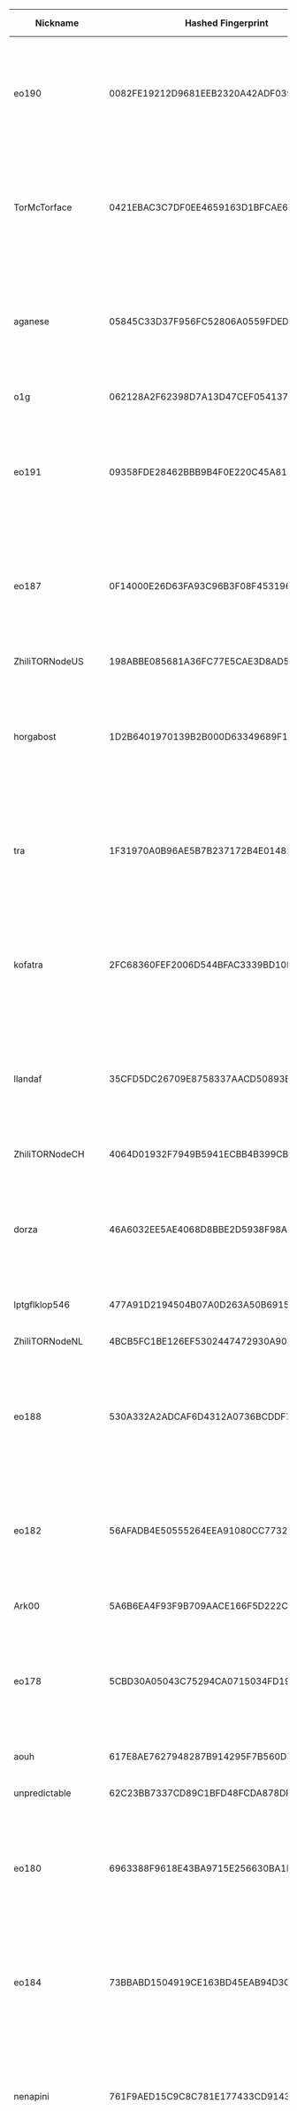 | Nickname |  Hashed Fingerprint	| Or Addresses | Contact | Running | Flags | Last Seen | First Seen | Last Restarted | Advertised Bandwidth | Platform | Version | Version Status | Recommended Version | Verified hostnames | Exit policy |
|---|---|---|---|---|---|---|---|---|---|---|---|---|---|---|---|
|eo190 | 0082FE19212D9681EEB2320A42ADF0390D231585 | ["23.129.64.190:443","[2620:18c:0:192::e0:190]:443"] | email:tech[]emeraldonion.org url:https://emeraldonion.org proof:uri-rsa abuse:tech[]emeraldonion.org mastodon:https://disobey.net/@emeraldonion cost:460USD uplinkbw:10000 virtualization:kvm zec:t1JShsaJADLKHkcK8Yv9tTE1zPUiQJ4DoQr donationurl:https://emeraldonion.org/donate offlinemasterkey:y signingkeylifetime:30 ciissversion:2 trafficacct:unmetered | true | Exit, Running, V2Dir, Valid | 2025-08-17 16:00:00 | 2025-08-17 12:00:00 | 2025-08-17 11:12:08 | 0 | Tor 0.4.8.17 on Linux | 0.4.8.17 | recommended | true | N/A | ["reject 0.0.0.0/8:*","reject 169.254.0.0/16:*","reject 127.0.0.0/8:*","reject 192.168.0.0/16:*","reject 10.0.0.0/8:*","reject 172.16.0.0/12:*","reject 23.129.64.190:*","accept *:*"]|
|TorMcTorface | 0421EBAC3C7DF0EE4659163D1BFCAE6DA6543C9D | ["23.129.64.177:443","[2620:18c:0:192::e0:177]:443"] | email:tech[]emeraldonion.org url:https://emeraldonion.org proof:uri-rsa abuse:tech[]emeraldonion.org mastodon:https://disobey.net/@emeraldonion cost:460USD uplinkbw:10000 virtualization:kvm zec:t1JShsaJADLKHkcK8Yv9tTE1zPUiQJ4DoQr donationurl:https://emeraldonion.org/donate offlinemasterkey:y signingkeylifetime:30 ciissversion:2 trafficacct:unmetered | true | Exit, Running, V2Dir, Valid | 2025-08-17 16:00:00 | 2025-08-17 12:00:00 | 2025-08-17 11:13:47 | 0 | Tor 0.4.8.17 on Linux | 0.4.8.17 | recommended | true | N/A | ["reject 0.0.0.0/8:*","reject 169.254.0.0/16:*","reject 127.0.0.0/8:*","reject 192.168.0.0/16:*","reject 10.0.0.0/8:*","reject 172.16.0.0/12:*","reject 23.129.64.177:*","accept *:*"]|
|aganese | 05845C33D37F956FC52806A0559FDEDB60553AC2 | ["23.129.64.173:443","[2620:18c:0:192::e0:173]:443"] | email:tech[]emeraldonion.org url:https://emeraldonion.org proof:uri-rsa abuse:tech[]emeraldonion.org mastodon:https://disobey.net/@emeraldonion cost:460USD uplinkbw:10000 virtualization:kvm zec:t1JShsaJADLKHkcK8Yv9tTE1zPUiQJ4DoQr donationurl:https://emeraldonion.org/donate offlinemasterkey:y signingkeylifetime:30 ciissversion:2 trafficacct:unmetered | true | Exit, Running, V2Dir, Valid | 2025-08-17 16:00:00 | 2025-08-17 12:00:00 | 2025-08-17 12:12:56 | 0 | Tor 0.4.8.17 on Linux | 0.4.8.17 | recommended | true | N/A | ["reject 0.0.0.0/8:*","reject 169.254.0.0/16:*","reject 127.0.0.0/8:*","reject 192.168.0.0/16:*","reject 10.0.0.0/8:*","reject 172.16.0.0/12:*","reject 23.129.64.173:*","accept *:*"]|
|o1g | 062128A2F62398D7A13D47CEF0541379BAE7590B | ["109.122.218.150:9001"] | email | true | Running, V2Dir, Valid | 2025-08-17 16:00:00 | 2025-08-17 11:00:00 | 2025-08-17 10:01:53 | 0 | Tor 0.4.8.14 on Linux | 0.4.8.14 | recommended | true | N/A | ["reject *:*"]|
|eo191 | 09358FDE28462BBB9B4F0E220C45A8139300F27D | ["23.129.64.191:443","[2620:18c:0:192::e0:191]:443"] | email:tech[]emeraldonion.org url:https://emeraldonion.org proof:uri-rsa abuse:tech[]emeraldonion.org mastodon:https://disobey.net/@emeraldonion cost:460USD uplinkbw:10000 virtualization:kvm zec:t1JShsaJADLKHkcK8Yv9tTE1zPUiQJ4DoQr donationurl:https://emeraldonion.org/donate offlinemasterkey:y signingkeylifetime:30 ciissversion:2 trafficacct:unmetered | true | Exit, Running, V2Dir, Valid | 2025-08-17 16:00:00 | 2025-08-17 12:00:00 | 2025-08-17 11:05:55 | 0 | Tor 0.4.8.17 on Linux | 0.4.8.17 | recommended | true | N/A | ["reject 0.0.0.0/8:*","reject 169.254.0.0/16:*","reject 127.0.0.0/8:*","reject 192.168.0.0/16:*","reject 10.0.0.0/8:*","reject 172.16.0.0/12:*","reject 23.129.64.191:*","accept *:*"]|
|eo187 | 0F14000E26D63FA93C96B3F08F4531962715D5BB | ["23.129.64.187:443","[2620:18c:0:192::e0:187]:443"] | email:tech[]emeraldonion.org url:https://emeraldonion.org proof:uri-rsa abuse:tech[]emeraldonion.org mastodon:https://disobey.net/@emeraldonion cost:460USD uplinkbw:10000 virtualization:kvm zec:t1JShsaJADLKHkcK8Yv9tTE1zPUiQJ4DoQr donationurl:https://emeraldonion.org/donate offlinemasterkey:y signingkeylifetime:30 ciissversion:2 trafficacct:unmetered | true | Exit, Running, V2Dir, Valid | 2025-08-17 16:00:00 | 2025-08-17 12:00:00 | 2025-08-17 11:12:00 | 0 | Tor 0.4.8.17 on Linux | 0.4.8.17 | recommended | true | N/A | ["reject 0.0.0.0/8:*","reject 169.254.0.0/16:*","reject 127.0.0.0/8:*","reject 192.168.0.0/16:*","reject 10.0.0.0/8:*","reject 172.16.0.0/12:*","reject 23.129.64.187:*","accept *:*"]|
|ZhiliTORNodeUS | 198ABBE085681A36FC77E5CAE3D8AD500063AB55 | ["173.44.141.178:38017"] | zhiliaoshi@zhilicore.de | true | Running, Valid | 2025-08-17 16:00:00 | 2025-08-17 05:00:00 | 2025-08-17 02:55:04 | 0 | Tor 0.4.8.17 on Linux | 0.4.8.17 | recommended | true | N/A | ["reject *:*"]|
|horgabost | 1D2B6401970139B2B000D63349689F12B3E32723 | ["23.129.64.174:443","[2620:18c:0:192::e0:174]:443"] | email:tech[]emeraldonion.org url:https://emeraldonion.org proof:uri-rsa abuse:tech[]emeraldonion.org mastodon:https://disobey.net/@emeraldonion cost:460USD uplinkbw:10000 virtualization:kvm zec:t1JShsaJADLKHkcK8Yv9tTE1zPUiQJ4DoQr donationurl:https://emeraldonion.org/donate offlinemasterkey:y signingkeylifetime:30 ciissversion:2 trafficacct:unmetered | true | Exit, Running, V2Dir, Valid | 2025-08-17 16:00:00 | 2025-08-17 12:00:00 | 2025-08-17 11:11:29 | 0 | Tor 0.4.8.17 on Linux | 0.4.8.17 | recommended | true | N/A | ["reject 0.0.0.0/8:*","reject 169.254.0.0/16:*","reject 127.0.0.0/8:*","reject 192.168.0.0/16:*","reject 10.0.0.0/8:*","reject 172.16.0.0/12:*","reject 23.129.64.174:*","accept *:*"]|
|tra | 1F31970A0B96AE5B7B237172B4E01481E65EF3E8 | ["23.129.64.172:443","[2620:18c:0:192::e0:172]:443"] | email:tech[]emeraldonion.org url:https://emeraldonion.org proof:uri-rsa abuse:tech[]emeraldonion.org mastodon:https://disobey.net/@emeraldonion cost:460USD uplinkbw:10000 virtualization:kvm zec:t1JShsaJADLKHkcK8Yv9tTE1zPUiQJ4DoQr donationurl:https://emeraldonion.org/donate offlinemasterkey:y signingkeylifetime:30 ciissversion:2 trafficacct:unmetered | true | Exit, Running, V2Dir, Valid | 2025-08-17 16:00:00 | 2025-08-17 12:00:00 | 2025-08-17 11:47:51 | 0 | Tor 0.4.8.17 on Linux | 0.4.8.17 | recommended | true | N/A | ["reject 0.0.0.0/8:*","reject 169.254.0.0/16:*","reject 127.0.0.0/8:*","reject 192.168.0.0/16:*","reject 10.0.0.0/8:*","reject 172.16.0.0/12:*","reject 23.129.64.172:*","accept *:*"]|
|kofatra | 2FC68360FEF2006D544BFAC3339BD10E92769536 | ["23.129.64.171:443","[2620:18c:0:192::e0:171]:443"] | email:tech[]emeraldonion.org url:https://emeraldonion.org proof:uri-rsa abuse:tech[]emeraldonion.org mastodon:https://disobey.net/@emeraldonion cost:460USD uplinkbw:10000 virtualization:kvm zec:t1JShsaJADLKHkcK8Yv9tTE1zPUiQJ4DoQr donationurl:https://emeraldonion.org/donate offlinemasterkey:y signingkeylifetime:30 ciissversion:2 trafficacct:unmetered | true | Exit, Running, V2Dir, Valid | 2025-08-17 16:00:00 | 2025-08-17 12:00:00 | 2025-08-17 11:06:02 | 0 | Tor 0.4.8.17 on Linux | 0.4.8.17 | recommended | true | N/A | ["reject 0.0.0.0/8:*","reject 169.254.0.0/16:*","reject 127.0.0.0/8:*","reject 192.168.0.0/16:*","reject 10.0.0.0/8:*","reject 172.16.0.0/12:*","reject 23.129.64.171:*","accept *:*"]|
|llandaf | 35CFD5DC26709E8758337AACD50893E13630FA01 | ["23.129.64.166:443","[2620:18c:0:192::e0:166]:443"] | email:tech[]emeraldonion.org url:https://emeraldonion.org proof:uri-rsa abuse:tech[]emeraldonion.org mastodon:https://disobey.net/@emeraldonion cost:460USD uplinkbw:10000 virtualization:kvm zec:t1JShsaJADLKHkcK8Yv9tTE1zPUiQJ4DoQr donationurl:https://emeraldonion.org/donate offlinemasterkey:y signingkeylifetime:30 ciissversion:2 trafficacct:unmetered | true | Exit, Running, V2Dir, Valid | 2025-08-17 16:00:00 | 2025-08-17 12:00:00 | 2025-08-17 11:03:45 | 0 | Tor 0.4.8.17 on Linux | 0.4.8.17 | recommended | true | N/A | ["reject 0.0.0.0/8:*","reject 169.254.0.0/16:*","reject 127.0.0.0/8:*","reject 192.168.0.0/16:*","reject 10.0.0.0/8:*","reject 172.16.0.0/12:*","reject 23.129.64.166:*","accept *:*"]|
|ZhiliTORNodeCH | 4064D01932F7949B5941ECBB4B399CB3722826A8 | ["176.10.119.28:38017"] | zhiliaoshi@zhilicore.de | true | Running, Valid | 2025-08-17 16:00:00 | 2025-08-17 05:00:00 | 2025-08-17 02:52:26 | 0 | Tor 0.4.8.17 on Linux | 0.4.8.17 | recommended | true | N/A | ["reject *:*"]|
|dorza | 46A6032EE5AE4068D8BBE2D5938F98A4D530E1C1 | ["23.129.64.168:443","[2620:18c:0:192::e0:168]:443"] | email:tech[]emeraldonion.org url:https://emeraldonion.org proof:uri-rsa abuse:tech[]emeraldonion.org mastodon:https://disobey.net/@emeraldonion cost:460USD uplinkbw:10000 virtualization:kvm zec:t1JShsaJADLKHkcK8Yv9tTE1zPUiQJ4DoQr donationurl:https://emeraldonion.org/donate offlinemasterkey:y signingkeylifetime:30 ciissversion:2 trafficacct:unmetered | true | Exit, Running, V2Dir, Valid | 2025-08-17 16:00:00 | 2025-08-17 12:00:00 | 2025-08-17 11:43:47 | 0 | Tor 0.4.8.17 on Linux | 0.4.8.17 | recommended | true | N/A | ["reject 0.0.0.0/8:*","reject 169.254.0.0/16:*","reject 127.0.0.0/8:*","reject 192.168.0.0/16:*","reject 10.0.0.0/8:*","reject 172.16.0.0/12:*","reject 23.129.64.168:*","accept *:*"]|
|lptgflklop546 | 477A91D2194504B07A0D263A50B691545F8CB531 | ["37.11.0.119:19001"] | <asgsb09 AT gmail DOT com> | true | Running, V2Dir, Valid | 2025-08-17 16:00:00 | 2025-08-17 15:00:00 | 2025-08-17 11:23:13 | 265216 | Tor 0.4.8.17 on Linux | 0.4.8.17 | recommended | true | N/A | ["reject *:*"]|
|ZhiliTORNodeNL | 4BCB5FC1BE126EF5302447472930A9034070FB08 | ["45.155.249.124:38017"] | zhiliaoshi@zhilicore.de | true | Running, Valid | 2025-08-17 16:00:00 | 2025-08-17 05:00:00 | 2025-08-17 02:47:24 | 0 | Tor 0.4.8.17 on Linux | 0.4.8.17 | recommended | true | N/A | ["reject *:*"]|
|eo188 | 530A332A2ADCAF6D4312A0736BCDDF796A09725B | ["23.129.64.188:443","[2620:18c:0:192::e0:188]:443"] | email:tech[]emeraldonion.org url:https://emeraldonion.org proof:uri-rsa abuse:tech[]emeraldonion.org mastodon:https://disobey.net/@emeraldonion cost:460USD uplinkbw:10000 virtualization:kvm zec:t1JShsaJADLKHkcK8Yv9tTE1zPUiQJ4DoQr donationurl:https://emeraldonion.org/donate offlinemasterkey:y signingkeylifetime:30 ciissversion:2 trafficacct:unmetered | true | Exit, Running, V2Dir, Valid | 2025-08-17 16:00:00 | 2025-08-17 12:00:00 | 2025-08-17 11:28:51 | 0 | Tor 0.4.8.17 on Linux | 0.4.8.17 | recommended | true | N/A | ["reject 0.0.0.0/8:*","reject 169.254.0.0/16:*","reject 127.0.0.0/8:*","reject 192.168.0.0/16:*","reject 10.0.0.0/8:*","reject 172.16.0.0/12:*","reject 23.129.64.188:*","accept *:*"]|
|eo182 | 56AFADB4E50555264EEA91080CC7732739688378 | ["23.129.64.182:443","[2620:18c:0:192::e0:182]:443"] | email:tech[]emeraldonion.org url:https://emeraldonion.org proof:uri-rsa abuse:tech[]emeraldonion.org mastodon:https://disobey.net/@emeraldonion cost:460USD uplinkbw:10000 virtualization:kvm zec:t1JShsaJADLKHkcK8Yv9tTE1zPUiQJ4DoQr donationurl:https://emeraldonion.org/donate offlinemasterkey:y signingkeylifetime:30 ciissversion:2 trafficacct:unmetered | true | Exit, Running, V2Dir, Valid | 2025-08-17 16:00:00 | 2025-08-17 12:00:00 | 2025-08-17 11:08:03 | 0 | Tor 0.4.8.17 on Linux | 0.4.8.17 | recommended | true | N/A | ["reject 0.0.0.0/8:*","reject 169.254.0.0/16:*","reject 127.0.0.0/8:*","reject 192.168.0.0/16:*","reject 10.0.0.0/8:*","reject 172.16.0.0/12:*","reject 23.129.64.182:*","accept *:*"]|
|Ark00 | 5A6B6EA4F93F9B709AACE166F5D222CFC71C9395 | ["37.46.196.22:11265"] | arkTorr@proton.me | false | Running, V2Dir, Valid | 2025-08-17 14:00:00 | 2025-08-17 14:00:00 | 2025-08-17 13:10:03 | 0 | Tor 0.4.8.10 on Linux | 0.4.8.10 | recommended | true | N/A | ["reject *:*"]|
|eo178 | 5CBD30A05043C75294CA0715034FD19F6E1933E7 | ["23.129.64.178:443","[2620:18c:0:192::e0:178]:443"] | email:tech[]emeraldonion.org url:https://emeraldonion.org proof:uri-rsa abuse:tech[]emeraldonion.org mastodon:https://disobey.net/@emeraldonion cost:460USD uplinkbw:10000 virtualization:kvm zec:t1JShsaJADLKHkcK8Yv9tTE1zPUiQJ4DoQr donationurl:https://emeraldonion.org/donate offlinemasterkey:y signingkeylifetime:30 ciissversion:2 trafficacct:unmetered | true | Exit, Running, V2Dir, Valid | 2025-08-17 16:00:00 | 2025-08-17 12:00:00 | 2025-08-17 11:11:37 | 0 | Tor 0.4.8.17 on Linux | 0.4.8.17 | recommended | true | N/A | ["reject 0.0.0.0/8:*","reject 169.254.0.0/16:*","reject 127.0.0.0/8:*","reject 192.168.0.0/16:*","reject 10.0.0.0/8:*","reject 172.16.0.0/12:*","reject 23.129.64.178:*","accept *:*"]|
|aouh | 617E8AE7627948287B914295F7B560D76FE9A384 | ["82.197.68.156:25"] | johndoe@example.org | true | Running, V2Dir, Valid | 2025-08-17 16:00:00 | 2025-08-17 01:00:00 | 2025-08-17 10:44:43 | 0 | Tor 0.4.8.17 on Linux | 0.4.8.17 | recommended | true | ["vmi2280591.contaboserver.net"] | ["reject *:*"]|
|unpredictable | 62C23BB7337CD89C1BFD48FCDA878DFBD5CE9352 | ["81.175.198.101:9001","[2001:14ba:78fb:a900:692:26ff:fe5a:4256]:9001"] | unpredictable.emphasis896@passmail.com | true | Running, V2Dir, Valid | 2025-08-17 16:00:00 | 2025-08-17 09:00:00 | 2025-08-17 07:26:37 | 0 | Tor 0.4.8.10 on Linux | 0.4.8.10 | recommended | true | ["81-175-198-101.bb.dnainternet.fi"] | ["reject *:*"]|
|eo180 | 6963388F9618E43BA9715E256630BA1EAB1BB710 | ["23.129.64.180:443","[2620:18c:0:192::e0:180]:443"] | email:tech[]emeraldonion.org url:https://emeraldonion.org proof:uri-rsa abuse:tech[]emeraldonion.org mastodon:https://disobey.net/@emeraldonion cost:460USD uplinkbw:10000 virtualization:kvm zec:t1JShsaJADLKHkcK8Yv9tTE1zPUiQJ4DoQr donationurl:https://emeraldonion.org/donate offlinemasterkey:y signingkeylifetime:30 ciissversion:2 trafficacct:unmetered | true | Exit, Running, V2Dir, Valid | 2025-08-17 16:00:00 | 2025-08-17 12:00:00 | 2025-08-17 11:08:25 | 0 | Tor 0.4.8.17 on Linux | 0.4.8.17 | recommended | true | N/A | ["reject 0.0.0.0/8:*","reject 169.254.0.0/16:*","reject 127.0.0.0/8:*","reject 192.168.0.0/16:*","reject 10.0.0.0/8:*","reject 172.16.0.0/12:*","reject 23.129.64.180:*","accept *:*"]|
|eo184 | 73BBABD1504919CE163BD45EAB94D3CA6D51425A | ["23.129.64.184:443","[2620:18c:0:192::e0:184]:443"] | email:tech[]emeraldonion.org url:https://emeraldonion.org proof:uri-rsa abuse:tech[]emeraldonion.org mastodon:https://disobey.net/@emeraldonion cost:460USD uplinkbw:10000 virtualization:kvm zec:t1JShsaJADLKHkcK8Yv9tTE1zPUiQJ4DoQr donationurl:https://emeraldonion.org/donate offlinemasterkey:y signingkeylifetime:30 ciissversion:2 trafficacct:unmetered | true | Exit, Running, V2Dir, Valid | 2025-08-17 16:00:00 | 2025-08-17 12:00:00 | 2025-08-17 11:04:16 | 0 | Tor 0.4.8.17 on Linux | 0.4.8.17 | recommended | true | N/A | ["reject 0.0.0.0/8:*","reject 169.254.0.0/16:*","reject 127.0.0.0/8:*","reject 192.168.0.0/16:*","reject 10.0.0.0/8:*","reject 172.16.0.0/12:*","reject 23.129.64.184:*","accept *:*"]|
|nenapini | 761F9AED15C9C8C781E177433CD91439E842ABD4 | ["23.129.64.169:443","[2620:18c:0:192::e0:169]:443"] | email:tech[]emeraldonion.org url:https://emeraldonion.org proof:uri-rsa abuse:tech[]emeraldonion.org mastodon:https://disobey.net/@emeraldonion cost:460USD uplinkbw:10000 virtualization:kvm zec:t1JShsaJADLKHkcK8Yv9tTE1zPUiQJ4DoQr donationurl:https://emeraldonion.org/donate offlinemasterkey:y signingkeylifetime:30 ciissversion:2 trafficacct:unmetered | true | Exit, Running, V2Dir, Valid | 2025-08-17 16:00:00 | 2025-08-17 12:00:00 | 2025-08-17 11:06:19 | 0 | Tor 0.4.8.17 on Linux | 0.4.8.17 | recommended | true | N/A | ["reject 0.0.0.0/8:*","reject 169.254.0.0/16:*","reject 127.0.0.0/8:*","reject 192.168.0.0/16:*","reject 10.0.0.0/8:*","reject 172.16.0.0/12:*","reject 23.129.64.169:*","accept *:*"]|
|eo186 | 7D364C9C93BBEC2BAFFFB7C98AA20DE0255B5A51 | ["23.129.64.186:443","[2620:18c:0:192::e0:186]:443"] | email:tech[]emeraldonion.org url:https://emeraldonion.org proof:uri-rsa abuse:tech[]emeraldonion.org mastodon:https://disobey.net/@emeraldonion cost:460USD uplinkbw:10000 virtualization:kvm zec:t1JShsaJADLKHkcK8Yv9tTE1zPUiQJ4DoQr donationurl:https://emeraldonion.org/donate offlinemasterkey:y signingkeylifetime:30 ciissversion:2 trafficacct:unmetered | true | Exit, Running, V2Dir, Valid | 2025-08-17 16:00:00 | 2025-08-17 12:00:00 | 2025-08-17 11:10:17 | 0 | Tor 0.4.8.17 on Linux | 0.4.8.17 | recommended | true | N/A | ["reject 0.0.0.0/8:*","reject 169.254.0.0/16:*","reject 127.0.0.0/8:*","reject 192.168.0.0/16:*","reject 10.0.0.0/8:*","reject 172.16.0.0/12:*","reject 23.129.64.186:*","accept *:*"]|
|DigitalCashMONERO | 7DF35CBED1E177DA0AFBCA554F129A4508063FCD | ["95.134.63.222:35603"] | N/A | true | Running, Valid | 2025-08-17 16:00:00 | 2025-08-17 01:00:00 | 2025-08-17 08:52:51 | 0 | Tor 0.4.8.17 on Linux | 0.4.8.17 | recommended | true | N/A | ["reject *:*"]|
|donaldsbutthole | 7EF2AC2451358E697FA2B01403ADC3928D51FB7E | ["23.129.64.167:443","[2620:18c:0:192::e0:167]:443"] | email:tech[]emeraldonion.org url:https://emeraldonion.org proof:uri-rsa abuse:tech[]emeraldonion.org mastodon:https://disobey.net/@emeraldonion cost:460USD uplinkbw:10000 virtualization:kvm zec:t1JShsaJADLKHkcK8Yv9tTE1zPUiQJ4DoQr donationurl:https://emeraldonion.org/donate offlinemasterkey:y signingkeylifetime:30 ciissversion:2 trafficacct:unmetered | true | Exit, Running, V2Dir, Valid | 2025-08-17 16:00:00 | 2025-08-17 12:00:00 | 2025-08-17 12:12:21 | 0 | Tor 0.4.8.17 on Linux | 0.4.8.17 | recommended | true | N/A | ["reject 0.0.0.0/8:*","reject 169.254.0.0/16:*","reject 127.0.0.0/8:*","reject 192.168.0.0/16:*","reject 10.0.0.0/8:*","reject 172.16.0.0/12:*","reject 23.129.64.167:*","accept *:*"]|
|NOLIFEuk1 | 8012A2E5FF23FD1F0AF67F37E2860E24E8C4AF58 | ["81.151.47.38:9001"] | NOLIFE Networks <smalldickenergy on nolife dot united kingdom tld> | true | Running, V2Dir, Valid | 2025-08-17 16:00:00 | 2025-08-17 12:00:00 | 2025-08-17 10:53:28 | 0 | Tor 0.4.8.17 on Linux | 0.4.8.17 | recommended | true | ["host81-151-47-38.range81-151.btcentralplus.com"] | ["reject *:*"]|
|eo183 | 8036F4287ED61CE0C42B5734F873EE79C0CC7E27 | ["23.129.64.183:443","[2620:18c:0:192::e0:183]:443"] | email:tech[]emeraldonion.org url:https://emeraldonion.org proof:uri-rsa abuse:tech[]emeraldonion.org mastodon:https://disobey.net/@emeraldonion cost:460USD uplinkbw:10000 virtualization:kvm zec:t1JShsaJADLKHkcK8Yv9tTE1zPUiQJ4DoQr donationurl:https://emeraldonion.org/donate offlinemasterkey:y signingkeylifetime:30 ciissversion:2 trafficacct:unmetered | true | Exit, Running, V2Dir, Valid | 2025-08-17 16:00:00 | 2025-08-17 12:00:00 | 2025-08-17 11:43:57 | 0 | Tor 0.4.8.17 on Linux | 0.4.8.17 | recommended | true | N/A | ["reject 0.0.0.0/8:*","reject 169.254.0.0/16:*","reject 127.0.0.0/8:*","reject 192.168.0.0/16:*","reject 10.0.0.0/8:*","reject 172.16.0.0/12:*","reject 23.129.64.183:*","accept *:*"]|
|eo193 | 8CA33688B98F0EA1B253ECAFAC51F35032BDDCAC | ["23.129.64.193:443","[2620:18c:0:192::e0:193]:443"] | email:tech[]emeraldonion.org url:https://emeraldonion.org proof:uri-rsa abuse:tech[]emeraldonion.org mastodon:https://disobey.net/@emeraldonion cost:460USD uplinkbw:10000 virtualization:kvm zec:t1JShsaJADLKHkcK8Yv9tTE1zPUiQJ4DoQr donationurl:https://emeraldonion.org/donate offlinemasterkey:y signingkeylifetime:30 ciissversion:2 trafficacct:unmetered | true | Exit, Running, V2Dir, Valid | 2025-08-17 16:00:00 | 2025-08-17 12:00:00 | 2025-08-17 11:05:42 | 0 | Tor 0.4.8.17 on Linux | 0.4.8.17 | recommended | true | N/A | ["reject 0.0.0.0/8:*","reject 169.254.0.0/16:*","reject 127.0.0.0/8:*","reject 192.168.0.0/16:*","reject 10.0.0.0/8:*","reject 172.16.0.0/12:*","reject 23.129.64.193:*","accept *:*"]|
|theislander88 | 8D182EF6777EADD20C3D6965E27651E2B318E925 | ["66.94.122.170:9001"] | lzbellina92@gmail.com | true | Running, V2Dir, Valid | 2025-08-17 16:00:00 | 2025-08-17 08:00:00 | 2025-08-17 07:48:20 | 0 | Tor 0.4.8.17 on Linux | 0.4.8.17 | recommended | true | ["vmi2076105.contaboserver.net"] | ["reject *:*"]|
|fin | 97A61646C05577EB8B25027EB9E9E210983A789A | ["23.129.64.170:443","[2620:18c:0:192::e0:170]:443"] | email:tech[]emeraldonion.org url:https://emeraldonion.org proof:uri-rsa abuse:tech[]emeraldonion.org mastodon:https://disobey.net/@emeraldonion cost:460USD uplinkbw:10000 virtualization:kvm zec:t1JShsaJADLKHkcK8Yv9tTE1zPUiQJ4DoQr donationurl:https://emeraldonion.org/donate offlinemasterkey:y signingkeylifetime:30 ciissversion:2 trafficacct:unmetered | true | Exit, Running, V2Dir, Valid | 2025-08-17 16:00:00 | 2025-08-17 12:00:00 | 2025-08-17 11:10:02 | 0 | Tor 0.4.8.17 on Linux | 0.4.8.17 | recommended | true | N/A | ["reject 0.0.0.0/8:*","reject 169.254.0.0/16:*","reject 127.0.0.0/8:*","reject 192.168.0.0/16:*","reject 10.0.0.0/8:*","reject 172.16.0.0/12:*","reject 23.129.64.170:*","accept *:*"]|
|eo181 | 9E3715E0E0199A00D4174F73349EA5FC1A716E00 | ["23.129.64.181:443","[2620:18c:0:192::e0:181]:443"] | email:tech[]emeraldonion.org url:https://emeraldonion.org proof:uri-rsa abuse:tech[]emeraldonion.org mastodon:https://disobey.net/@emeraldonion cost:460USD uplinkbw:10000 virtualization:kvm zec:t1JShsaJADLKHkcK8Yv9tTE1zPUiQJ4DoQr donationurl:https://emeraldonion.org/donate offlinemasterkey:y signingkeylifetime:30 ciissversion:2 trafficacct:unmetered | true | Exit, Running, V2Dir, Valid | 2025-08-17 16:00:00 | 2025-08-17 12:00:00 | 2025-08-17 11:09:48 | 0 | Tor 0.4.8.17 on Linux | 0.4.8.17 | recommended | true | N/A | ["reject 0.0.0.0/8:*","reject 169.254.0.0/16:*","reject 127.0.0.0/8:*","reject 192.168.0.0/16:*","reject 10.0.0.0/8:*","reject 172.16.0.0/12:*","reject 23.129.64.181:*","accept *:*"]|
|MeinTorRelay | A82A858A6B06D20CB834FB23F2BDA8C60C992A0C | ["5.9.80.219:9001","[2a01:4f8:161:9384::2]:9001"] | deinemail@example.com | true | Running, V2Dir, Valid | 2025-08-17 16:00:00 | 2025-08-17 10:00:00 | 2025-08-17 09:24:43 | 0 | Tor 0.4.8.17 on Linux | 0.4.8.17 | recommended | true | ["static.219.80.9.5.clients.your-server.de"] | ["reject *:*"]|
|ZhiliTORNodeUK | B1C90892AFCF3961BDA3041552E06D6C8B5B9933 | ["37.10.71.199:38017"] | zhiliaoshi@zhilicore.de | true | Running, Valid | 2025-08-17 16:00:00 | 2025-08-17 05:00:00 | 2025-08-17 02:53:40 | 0 | Tor 0.4.8.17 on Linux | 0.4.8.17 | recommended | true | N/A | ["reject *:*"]|
|darkfoot | BE3BEF8F2C95B9B0F9FADC2AF11F7ABAA6746477 | ["108.249.105.95:9001","[2600:1700:3a61:6f0:ea9c:25ff:fe8b:7a20]:9001"] | Joe Bacon <joe AT phynd dot net> | true | Exit, Running, V2Dir, Valid | 2025-08-17 16:00:00 | 2025-08-17 09:00:00 | 2025-08-17 08:30:00 | 0 | Tor 0.4.8.10 on Linux | 0.4.8.10 | recommended | true | ["108-249-105-95.lightspeed.sndgca.sbcglobal.net"] | ["reject 0.0.0.0/8:*","reject 169.254.0.0/16:*","reject 127.0.0.0/8:*","reject 192.168.0.0/16:*","reject 10.0.0.0/8:*","reject 172.16.0.0/12:*","reject 108.249.105.95:*","reject *:25","reject *:119","reject *:135-139","reject *:445","reject *:563","reject *:1214","reject *:4661-4666","reject *:6346-6429","reject *:6699","reject *:6881-6999","accept *:*"]|
|eo185 | C697980748D31F7AB88B7F968B32BA7DA7CC42B1 | ["23.129.64.185:443","[2620:18c:0:192::e0:185]:443"] | email:tech[]emeraldonion.org url:https://emeraldonion.org proof:uri-rsa abuse:tech[]emeraldonion.org mastodon:https://disobey.net/@emeraldonion cost:460USD uplinkbw:10000 virtualization:kvm zec:t1JShsaJADLKHkcK8Yv9tTE1zPUiQJ4DoQr donationurl:https://emeraldonion.org/donate offlinemasterkey:y signingkeylifetime:30 ciissversion:2 trafficacct:unmetered | true | Exit, Running, V2Dir, Valid | 2025-08-17 16:00:00 | 2025-08-17 12:00:00 | 2025-08-17 11:38:49 | 0 | Tor 0.4.8.17 on Linux | 0.4.8.17 | recommended | true | N/A | ["reject 0.0.0.0/8:*","reject 169.254.0.0/16:*","reject 127.0.0.0/8:*","reject 192.168.0.0/16:*","reject 10.0.0.0/8:*","reject 172.16.0.0/12:*","reject 23.129.64.185:*","accept *:*"]|
|sarabonmidrelay | C9352A582E9A6FBD495B93308C58B5687FD68B59 | ["89.135.134.240:9001"] | sarabongame@gmail.com | true | Running, V2Dir, Valid | 2025-08-17 16:00:00 | 2025-08-17 13:00:00 | 2025-08-11 08:28:17 | 32694 | Tor 0.4.8.10 on Linux | 0.4.8.10 | recommended | true | ["catv-89-135-134-240.catv.fixed.one.hu"] | ["reject *:*"]|
|eo192 | D5458870D2B744216C9098A1E8899EEA719F1E92 | ["23.129.64.192:443","[2620:18c:0:192::e0:192]:443"] | email:tech[]emeraldonion.org url:https://emeraldonion.org proof:uri-rsa abuse:tech[]emeraldonion.org mastodon:https://disobey.net/@emeraldonion cost:460USD uplinkbw:10000 virtualization:kvm zec:t1JShsaJADLKHkcK8Yv9tTE1zPUiQJ4DoQr donationurl:https://emeraldonion.org/donate offlinemasterkey:y signingkeylifetime:30 ciissversion:2 trafficacct:unmetered | true | Exit, Running, V2Dir, Valid | 2025-08-17 16:00:00 | 2025-08-17 12:00:00 | 2025-08-17 11:08:39 | 0 | Tor 0.4.8.17 on Linux | 0.4.8.17 | recommended | true | N/A | ["reject 0.0.0.0/8:*","reject 169.254.0.0/16:*","reject 127.0.0.0/8:*","reject 192.168.0.0/16:*","reject 10.0.0.0/8:*","reject 172.16.0.0/12:*","reject 23.129.64.192:*","accept *:*"]|
|keite | D856977C28257EC70DF937B2CB06E8AC98940613 | ["23.129.64.175:443","[2620:18c:0:192::e0:175]:443"] | email:tech[]emeraldonion.org url:https://emeraldonion.org proof:uri-rsa abuse:tech[]emeraldonion.org mastodon:https://disobey.net/@emeraldonion cost:460USD uplinkbw:10000 virtualization:kvm zec:t1JShsaJADLKHkcK8Yv9tTE1zPUiQJ4DoQr donationurl:https://emeraldonion.org/donate offlinemasterkey:y signingkeylifetime:30 ciissversion:2 trafficacct:unmetered | true | Exit, Running, V2Dir, Valid | 2025-08-17 16:00:00 | 2025-08-17 12:00:00 | 2025-08-17 11:04:02 | 0 | Tor 0.4.8.17 on Linux | 0.4.8.17 | recommended | true | N/A | ["reject 0.0.0.0/8:*","reject 169.254.0.0/16:*","reject 127.0.0.0/8:*","reject 192.168.0.0/16:*","reject 10.0.0.0/8:*","reject 172.16.0.0/12:*","reject 23.129.64.175:*","accept *:*"]|
|eo189 | D8C684B7EC6A53C8E541C478C45A3343323D424C | ["23.129.64.189:443","[2620:18c:0:192::e0:189]:443"] | email:tech[]emeraldonion.org url:https://emeraldonion.org proof:uri-rsa abuse:tech[]emeraldonion.org mastodon:https://disobey.net/@emeraldonion cost:460USD uplinkbw:10000 virtualization:kvm zec:t1JShsaJADLKHkcK8Yv9tTE1zPUiQJ4DoQr donationurl:https://emeraldonion.org/donate offlinemasterkey:y signingkeylifetime:30 ciissversion:2 trafficacct:unmetered | true | Exit, Running, V2Dir, Valid | 2025-08-17 16:00:00 | 2025-08-17 12:00:00 | 2025-08-17 11:07:49 | 0 | Tor 0.4.8.17 on Linux | 0.4.8.17 | recommended | true | N/A | ["reject 0.0.0.0/8:*","reject 169.254.0.0/16:*","reject 127.0.0.0/8:*","reject 192.168.0.0/16:*","reject 10.0.0.0/8:*","reject 172.16.0.0/12:*","reject 23.129.64.189:*","accept *:*"]|
|eo179 | DAD8815C1AE82B1888F44720C9416B1F891B3639 | ["23.129.64.179:443","[2620:18c:0:192::e0:179]:443"] | email:tech[]emeraldonion.org url:https://emeraldonion.org proof:uri-rsa abuse:tech[]emeraldonion.org mastodon:https://disobey.net/@emeraldonion cost:460USD uplinkbw:10000 virtualization:kvm zec:t1JShsaJADLKHkcK8Yv9tTE1zPUiQJ4DoQr donationurl:https://emeraldonion.org/donate offlinemasterkey:y signingkeylifetime:30 ciissversion:2 trafficacct:unmetered | true | Exit, Running, V2Dir, Valid | 2025-08-17 16:00:00 | 2025-08-17 12:00:00 | 2025-08-17 11:10:25 | 0 | Tor 0.4.8.17 on Linux | 0.4.8.17 | recommended | true | N/A | ["reject 0.0.0.0/8:*","reject 169.254.0.0/16:*","reject 127.0.0.0/8:*","reject 192.168.0.0/16:*","reject 10.0.0.0/8:*","reject 172.16.0.0/12:*","reject 23.129.64.179:*","accept *:*"]|
|dimensiondoor | E234C5568893454711240DAD886FE315EF275DDB | ["23.129.64.176:443","[2620:18c:0:192::e0:176]:443"] | email:tech[]emeraldonion.org url:https://emeraldonion.org proof:uri-rsa abuse:tech[]emeraldonion.org mastodon:https://disobey.net/@emeraldonion cost:460USD uplinkbw:10000 virtualization:kvm zec:t1JShsaJADLKHkcK8Yv9tTE1zPUiQJ4DoQr donationurl:https://emeraldonion.org/donate offlinemasterkey:y signingkeylifetime:30 ciissversion:2 trafficacct:unmetered | true | Exit, Running, V2Dir, Valid | 2025-08-17 16:00:00 | 2025-08-17 12:00:00 | 2025-08-17 11:09:12 | 0 | Tor 0.4.8.17 on Linux | 0.4.8.17 | recommended | true | N/A | ["reject 0.0.0.0/8:*","reject 169.254.0.0/16:*","reject 127.0.0.0/8:*","reject 192.168.0.0/16:*","reject 10.0.0.0/8:*","reject 172.16.0.0/12:*","reject 23.129.64.176:*","accept *:*"]|
|ZhiliTORNodeGER | E4BEF9D4BB47776581869C7879392121D24467AA | ["185.212.44.124:38017"] | zhiliaoshi@zhilicore.de | true | Running, Valid | 2025-08-17 16:00:00 | 2025-08-17 05:00:00 | 2025-08-17 02:50:57 | 0 | Tor 0.4.8.17 on Linux | 0.4.8.17 | recommended | true | N/A | ["reject *:*"]|
